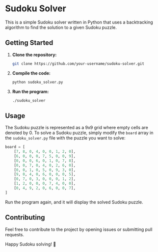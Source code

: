 # Sudoku Solver

This is a simple Sudoku solver written in Python that uses a backtracking algorithm to find the solution to a given Sudoku puzzle.

## Getting Started

1. **Clone the repository:**

    ```bash
    git clone https://github.com/your-username/sudoku-solver.git
    ```

2. **Compile the code:**

    ```bash
    python sudoku_solver.py
    ```

3. **Run the program:**

    ```bash
    ./sudoku_solver
    ```

## Usage

The Sudoku puzzle is represented as a 9x9 grid where empty cells are denoted by 0. To solve a Sudoku puzzle, simply modify the `board` array in the `sudoku_solver.py` file with the puzzle you want to solve:

```py
board = [
    [7, 8, 0, 4, 0, 0, 1, 2, 0],
    [6, 0, 0, 0, 7, 5, 0, 0, 9],
    [0, 0, 0, 6, 0, 1, 0, 7, 8],
    [0, 0, 7, 0, 4, 0, 2, 6, 0],
    [0, 0, 1, 0, 5, 0, 9, 3, 0],
    [9, 0, 4, 0, 6, 0, 0, 0, 5],
    [0, 7, 0, 3, 0, 0, 0, 1, 2],
    [1, 2, 0, 0, 0, 7, 4, 0, 0],
    [0, 4, 9, 2, 0, 6, 0, 0, 7],
]
```

Run the program again, and it will display the solved Sudoku puzzle.

## Contributing

Feel free to contribute to the project by opening issues or submitting pull requests.

Happy Sudoku solving! 🧩
